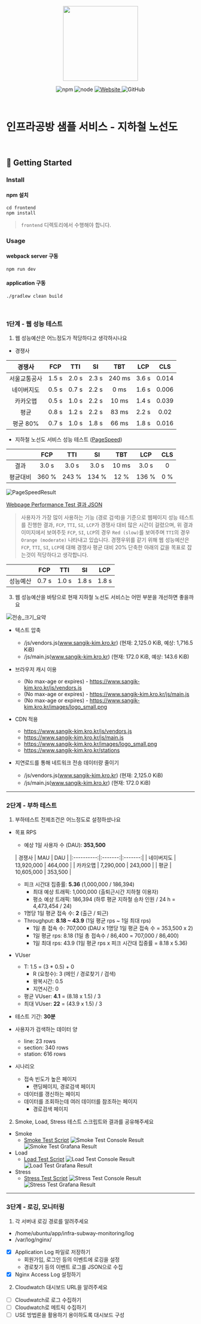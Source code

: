 <p align="center">
    <img width="200px;" src="https://raw.githubusercontent.com/woowacourse/atdd-subway-admin-frontend/master/images/main_logo.png"/>
</p>
<p align="center">
  <img alt="npm" src="https://img.shields.io/badge/npm-%3E%3D%205.5.0-blue">
  <img alt="node" src="https://img.shields.io/badge/node-%3E%3D%209.3.0-blue">
  <a href="https://edu.nextstep.camp/c/R89PYi5H" alt="nextstep atdd">
    <img alt="Website" src="https://img.shields.io/website?url=https%3A%2F%2Fedu.nextstep.camp%2Fc%2FR89PYi5H">
  </a>
  <img alt="GitHub" src="https://img.shields.io/github/license/next-step/atdd-subway-service">
</p>

<br>

# 인프라공방 샘플 서비스 - 지하철 노선도

<br>

## 🚀 Getting Started

### Install

#### npm 설치

```
cd frontend
npm install
```

> `frontend` 디렉토리에서 수행해야 합니다.

### Usage

#### webpack server 구동

```
npm run dev
```

#### application 구동

```
./gradlew clean build
```

<br>

### 1단계 - 웹 성능 테스트

1. 웹 성능예산은 어느정도가 적당하다고 생각하시나요

* 경쟁사

|  경쟁사   |  FCP  |   TTI   |   SI    |   TBT   |   LCP   |  CLS  |
|:------:|:-----:|:-------:|:-------:|:-------:|:-------:|:-----:|
| 서울교통공사 | 1.5 s | 2.0 s | 2.3 s | 240 ms | 3.6 s | 0.014 |
| 네이버지도  | 0.5 s | 0.7 s | 2.2 s | 0 ms   | 1.6 s | 0.006 |
|  카카오맵  | 0.5 s | 1.0 s | 2.2 s | 10 ms  | 1.4 s  | 0.039 |
|   평균   | 0.8 s | 1.2 s | 2.2 s | 83 ms | 2.2 s | 0.02  |
| 평균 80% | 0.7 s | 1.0 s | 1.8 s | 66 ms | 1.8 s | 0.016 |

* 지하철 노선도 서비스 성능 테스트 ([PageSpeed](https://developers.google.com/speed/pagespeed/insights/))

|      | FCP   |  TTI  |  SI   |  TBT  |  LCP  | CLS  |
|:----:|:-----:|:-----:|:-----:|:-----:|:----:|:-----:|
|  결과  | 3.0 s | 3.0 s | 3.0 s | 10 ms | 3.0 s |  0   |
| 평균대비 | 360 % | 243 % | 134 % | 12 % | 136 % | 0 % |

![PageSpeedResult](./docs/PageSpeedResult.png)

[Webpage Performance Test 결과 JSON](./docs/WebpagePerformanceTestJsonResult.json)

> 사용자가 가장 많이 사용하는 기능 (경로 검색)을 기준으로 웹페이지 성능 테스트를 진행한 결과,
> `FCP`, `TTI`, `SI`, `LCP`가 경쟁사 대비 많은 시간이 걸렸으며,
> 위 결과 이미지에서 보여주듯 `FCP`, `SI`, `LCP`의 경우 `Red (slow)`를 보여주며
> `TTI`의 경우 `Orange (moderate)` 나타내고 있습니다.
> 경쟁우위를 같기 위해 웹 성능예산은 `FCP`, `TTI`, `SI`, `LCP`에 대해 경쟁사 평균 대비
> 20% 단축한 아래의 값을 목표로 잡는것이 적당하다고 생각합니다.

|         |  FCP  |  TTI  |  SI   |  LCP  |
|:-------:|:-----:|:-----:|:-----:|:-----:|
|  성능예산   | 0.7 s | 1.0 s | 1.8 s | 1.8 s |

3. 웹 성능예산을 바탕으로 현재 지하철 노선도 서비스는 어떤 부분을 개선하면 좋을까요

![전송_크기_요약](./docs/transfer_size_summary.png)

* 텍스트 압축
    * /js/vendors.js(www.sangik-kim.kro.kr) (현재: 2,125.0 KiB, 예상: 1,716.5 KiB)
    * /js/main.js(www.sangik-kim.kro.kr) (현재: 172.0 KiB, 예상: 143.6 KiB)

* 브라우저 캐시 이용
    * (No max-age or expires) - https://www.sangik-kim.kro.kr/js/vendors.js
    * (No max-age or expires) - https://www.sangik-kim.kro.kr/js/main.js
    * (No max-age or expires) - https://www.sangik-kim.kro.kr/images/logo_small.png

* CDN 적용
    * https://www.sangik-kim.kro.kr/js/vendors.js
    * https://www.sangik-kim.kro.kr/js/main.js
    * https://www.sangik-kim.kro.kr/images/logo_small.png
    * https://www.sangik-kim.kro.kr/stations

* 지연로드를 통해 네트워크 전송 데이터량 줄이기
    * /js/vendors.js(www.sangik-kim.kro.kr) (현재: 2,125.0 KiB)
    * /js/main.js(www.sangik-kim.kro.kr) (현재: 172.0 KiB)

---

### 2단계 - 부하 테스트

1. 부하테스트 전제조건은 어느정도로 설정하셨나요

* 목표 RPS
    * 예상 1일 사용자 수 (DAU): **353,500**

  | 경쟁사    |    MAU     |   DAU   |
            |:----------:|:-------:|:-------:|
  | 네이버지도 | 13,920,000 | 464,000 |
  | 카카오맵  | 7,290,000  | 243,000 |
  | 평균     | 10,605,000 | 353,500 |

    * 피크 시간대 집중률: **5.36** (1,000,000 / 186,394)
        * 최대 예상 트래픽: 1,000,000 (출퇴근시간 지하철 이용자)
        * 평소 예상 트래픽: 186,394 (하루 평균 지하철 승차 인원 / 24 h = 4,473,454 / 24)
    * 1명당 1일 평균 접속 수: **2** (출근 / 퇴근)
    * Throughput: **8.18 ~ 43.9** (1일 평균 rps ~ 1일 최대 rps)
        * 1일 총 접속 수: 707,000 (DAU x 1명당 1일 평균 접속 수 = 353,500 x 2)
        * 1일 평균 rps: 8.18 (1일 총 접속수 / 86,400 = 707,000 / 86,400)
        * 1일 최대 rps: 43.9 (1일 평균 rps x 피크 시간대 집중률 = 8.18 x 5.36)
* VUser
    * T: 1.5 = (3 * 0.5) + 0
        * R (요청수): 3 (메인 / 경로찾기 / 검색)
        * 왕복시간: 0.5
        * 지연시간: 0
    * 평균 VUser: **4.1** = (8.18 x 1.5) / 3
    * 최대 VUser: **22** = (43.9 x 1.5) / 3

* 테스트 기간: **30분**

* 사용자가 검색하는 데이터 양
    * line: 23 rows
    * section: 340 rows
    * station: 616 rows
* 시나리오
    * 접속 빈도가 높은 페이지
        * 랜딩페이지, 경로검색 페이지
    * 데이터를 갱신하는 페이지
    * 데이터를 조회하는데 여러 데이터를 참조하는 페이지
        * 경로검색 페이지

2. Smoke, Load, Stress 테스트 스크립트와 결과를 공유해주세요

* Smoke
    * [Smoke Test Script](./loadtest/smoke.js)
      ![Smoke Test Console Result](./loadtest/result/smoke_console.png)
      ![Smoke Test Grafana Result](./loadtest/result/smoke_grafana.png)
* Load
    * [Load Test Script](./loadtest/load.js)
      ![Load Test Console Result](./loadtest/result/load_console.png)
      ![Load Test Grafana Result](./loadtest/result/load_grafana.png)
* Stress
    * [Stress Test Script](./loadtest/stress.js)
      ![Stress Test Console Result](./loadtest/result/stress_console.png)
      ![Stress Test Grafana Result](./loadtest/result/stress_grafana.png)

---

### 3단계 - 로깅, 모니터링

1. 각 서버내 로깅 경로를 알려주세요

- /home/ubuntu/app/infra-subway-monitoring/log
- /var/log/nginx/

* [X] Application Log 파일로 저장하기
    * 회원가입, 로그인 등의 이벤트에 로깅을 설정
    * 경로찾기 등의 이벤트 로그를 JSON으로 수집
* [X] Nginx Access Log 설정하기

2. Cloudwatch 대시보드 URL을 알려주세요

* [ ] Cloudwatch로 로그 수집하기
* [ ] Cloudwatch로 메트릭 수집하기
* [ ] USE 방법론을 활용하기 용이하도록 대시보드 구성
